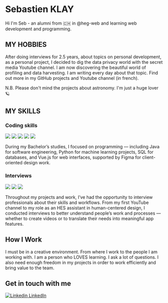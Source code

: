 # Sebastien KLAY
Hi I'm Seb -  an alumni from 🇨🇭 in @heg-web and learning web development and programming.

## MY HOBBIES
After doing interviews for 2.5 years, about topics on personal development, as a personal project, I decided to dig the data privacy world with the secret media Youtube channel. I am now discovering the beautiful world of profiling and data harvesting. I am writing every day about that topic. Find out more in my GitHub projects and Youtube channel (in french). 

N.B. Please don't mind the projects about astronomy. I'm just a huge lover 🪐

## MY SKILLS
### Coding skills
![](https://img.shields.io/static/v1?label=CODE&message=JAVA&color=blue)
![](https://img.shields.io/static/v1?label=CODE&message=PYTHON&color=blue)
![](https://img.shields.io/static/v1?label=CODE&message=JAVASCRIPT&color=blue)
![](https://img.shields.io/static/v1?label=CODE&message=VUE&color=blue)
![](https://img.shields.io/static/v1?label=CODE&message=SQL&color=blue)

During my Bachelor’s studies, I focused on programming — including Java for software engineering, Python for machine learning projects, SQL for databases, and Vue.js for web interfaces, supported by Figma for client-oriented design work.

### Interviews
![](https://img.shields.io/static/v1?label=PRODUCTION&message=EDITING&color=red)
![](https://img.shields.io/static/v1?label=PRODUCTION&message=FilmMAKING&color=red)
![](https://img.shields.io/static/v1?label=PRODUCTION&message=INTERVIEWS&color=red)

Throughout my projects and work, I’ve had the opportunity to interview professionals about their skills and workflows. From my first YouTube channel to my role as an HES assistant in human-centered design, I conducted interviews to better understand people’s work and processes — whether to create videos or to translate their needs into meaningful app features.

## How I Work
I must be in a creative environment. From where I work to the people I am working with. 
I am a person who LOVES learning. I ask a lot of questions.
I also need enough freedom in my projects in order to work efficiently and bring value to the team.

## Get in touch with me
[![Linkedin](https://i.sstatic.net/gVE0j.png) LinkedIn]([https://www.linkedin.com/](https://www.linkedin.com/in/sebastien-kläy-b18205176/))
